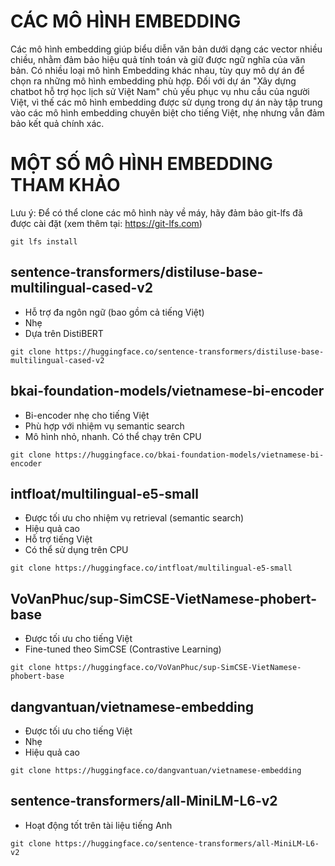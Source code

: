 # CÁC MÔ HÌNH EMBEDDING

Các mô hình embedding giúp biểu diễn văn bản dưới dạng các vector nhiều chiều, nhằm đảm bảo hiệu quả tính toán và giữ được ngữ nghĩa của văn bản. Có nhiều loại mô hình Embedding khác nhau, tùy quy mô dự án để chọn ra những mô hình embedding phù hợp. Đối với dự án "Xây dựng chatbot hỗ trợ học lịch sử Việt Nam" chủ yếu phục vụ nhu cầu của người Việt, vì thế các mô hình embedding được sử dụng trong dự án này tập trung vào các mô hình embedding chuyên biệt cho tiếng Việt, nhẹ nhưng vẫn đảm bảo kết quả chính xác.

# MỘT SỐ MÔ HÌNH EMBEDDING THAM KHẢO

Lưu ý: Để có thể clone các mô hình này về máy, hãy đảm bảo git-lfs đã được cài đặt (xem thêm tại: https://git-lfs.com)

```
git lfs install
```

## sentence-transformers/distiluse-base-multilingual-cased-v2

* Hỗ trợ đa ngôn ngữ (bao gồm cả tiếng Việt)
* Nhẹ
* Dựa trên DistiBERT

```
git clone https://huggingface.co/sentence-transformers/distiluse-base-multilingual-cased-v2
```

## bkai-foundation-models/vietnamese-bi-encoder

* Bi-encoder nhẹ cho tiếng Việt
* Phù hợp với nhiệm vụ semantic search
* Mô hình nhỏ, nhanh. Có thể chạy trên CPU

```
git clone https://huggingface.co/bkai-foundation-models/vietnamese-bi-encoder
```

## intfloat/multilingual-e5-small

* Được tối ưu cho nhiệm vụ retrieval (semantic search)
* Hiệu quả cao
* Hỗ trợ tiếng Việt
* Có thể sử dụng trên CPU

```
git clone https://huggingface.co/intfloat/multilingual-e5-small
```

## VoVanPhuc/sup-SimCSE-VietNamese-phobert-base

* Được tối ưu cho tiếng Việt
* Fine-tuned theo SimCSE (Contrastive Learning)

```
git clone https://huggingface.co/VoVanPhuc/sup-SimCSE-VietNamese-phobert-base
```

## dangvantuan/vietnamese-embedding

* Được tối ưu cho tiếng Việt
* Nhẹ
* Hiệu quả cao

```
git clone https://huggingface.co/dangvantuan/vietnamese-embedding
```

## sentence-transformers/all-MiniLM-L6-v2

- Hoạt động tốt trên tài liệu tiếng Anh

```
git clone https://huggingface.co/sentence-transformers/all-MiniLM-L6-v2
```
